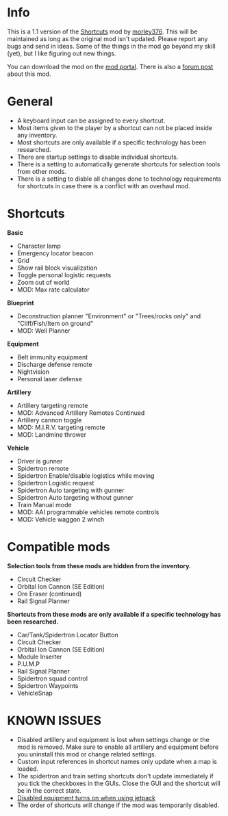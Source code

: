 # Info

This is a 1.1 version of the [Shortcuts](https://mods.factorio.com/mod/Shortcuts) mod by [morley376](https://mods.factorio.com/user/morley376). This will be maintained as long as the original mod isn't updated. Please report any bugs and send in ideas. Some of the things in the mod go beyond my skill (yet), but I like figuring out new things.

You can download the mod on the [mod portal](https://mods.factorio.com/mod/Shortcuts-ick). There is also a [forum post](https://forums.factorio.com/viewtopic.php?f=190&t=88439) about this mod.


# General
* A keyboard input can be assigned to every shortcut.
* Most items given to the player by a shortcut can not be placed inside any inventory.
* Most shortcuts are only available if a specific technology has been researched.
* There are startup settings to disable individual shortcuts.
* There is a setting to automatically generate shortcuts for selection tools from other mods.
* There is a setting to disble all changes done to technology requirements for shortcuts in case there is a conflict with an overhaul mod.


# Shortcuts
**Basic**

* Character lamp
* Emergency locator beacon
* Grid
* Show rail block visualization
* Toggle personal logistic requests
* Zoom out of world
* MOD: Max rate calculator


**Blueprint**

* Deconstruction planner "Environment" or "Trees/rocks only" and "Cliff/Fish/Item on ground" 
* MOD: Well Planner


**Equipment**

* Belt immunity equipment
* Discharge defense remote
* Nightvision
* Personal laser defense


**Artillery**

* Artillery targeting remote
* MOD: Advanced Artillery Remotes Continued
* Artillery cannon toggle
* MOD: M.I.R.V. targeting remote
* MOD: Landmine thrower


**Vehicle**

* Driver is gunner
* Spidertron remote
* Spidertron Enable/disable logistics while moving
* Spidertron Logistic request
* Spidertron Auto targeting with gunner
* Spidertron Auto targeting without gunner
* Train Manual mode
* MOD: AAI programmable vehicles remote controls
* MOD: Vehicle waggon 2 winch


# Compatible mods
**Selection tools from these mods are hidden from the inventory.**

* Circuit Checker
* Orbital Ion Cannon (SE Edition)
* Ore Eraser (continued)
* Rail Signal Planner


**Shortcuts from these mods are only available if a specific technology has been researched.**

* Car/Tank/Spidertron Locator Button
* Circuit Checker
* Orbital Ion Cannon (SE Edition)
* Module Inserter
* P.U.M.P
* Rail Signal Planner
* Spidertron squad control
* Spidertron Waypoints
* VehicleSnap


# KNOWN ISSUES
* Disabled artillery and equipment is lost when settings change or the mod is removed. Make sure to enable all artillery and equipment before you uninstall this mod or change related settings.
* Custom input references in shortcut names only update when a map is loaded.
* The spidertron and train setting shortcuts don't update immediately if you tick the checkboxes in the GUIs. Close the GUI and the shortcut will be in the correct state.
* [Disabled equipment turns on when using jetpack](https://mods.factorio.com/mod/Shortcuts-ick/discussion/5fde6b8e5658c168553b8220)
* The order of shortcuts will change if the mod was temporarily disabled.
